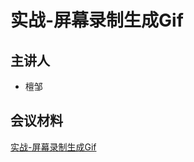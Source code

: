 # 实战-屏幕录制生成Gif

## 主讲人

- 檀邹



## 会议材料

[实战-屏幕录制生成Gif](/share/screen-record-and-export-Gif/generateGif.pptx)
